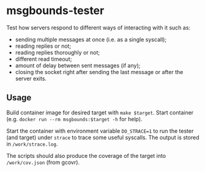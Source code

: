 # msgbounds-tester
Test how servers respond to different ways of interacting with it such as:
- sending multiple messages at once (i.e. as a single syscall);
- reading replies or not;
- reading replies thoroughly or not;
- different read timeout;
- amount of delay between sent messages (if any);
- closing the socket right after sending the last message or after the server exits.

## Usage
Build container image for desired target with `make $target`.
Start container (e.g. `docker run --rm msgbounds:$target -h` for help).

Start the container with environment variable `DO_STRACE=1` to run the tester (and target) under
`strace` to trace some useful syscalls. The output is stored in `/work/strace.log`.

The scripts should also produce the coverage of the target into `/work/cov.json` (from gcovr).
